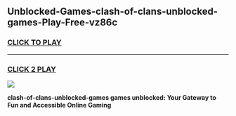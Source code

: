 
## Unblocked-Games-clash-of-clans-unblocked-games-Play-Free-vz86c
<h3>
<a href="https://premium76.site?title=clash-of-clans-unblocked-games&ref=22A">CLICK TO PLAY</a></h3>
<hr>

<h3>
<a href="https://premium76.site?title=clash-of-clans-unblocked-games&ref=22A">CLICK 2 PLAY</a>
  
</h3>

<a href="https://premium76.site?title=clash-of-clans-unblocked-games&ref=22A"><img src="https://clearcache.store/games.png"></a>


**clash-of-clans-unblocked-games games unblocked: Your Gateway to Fun and Accessible Online Gaming**

